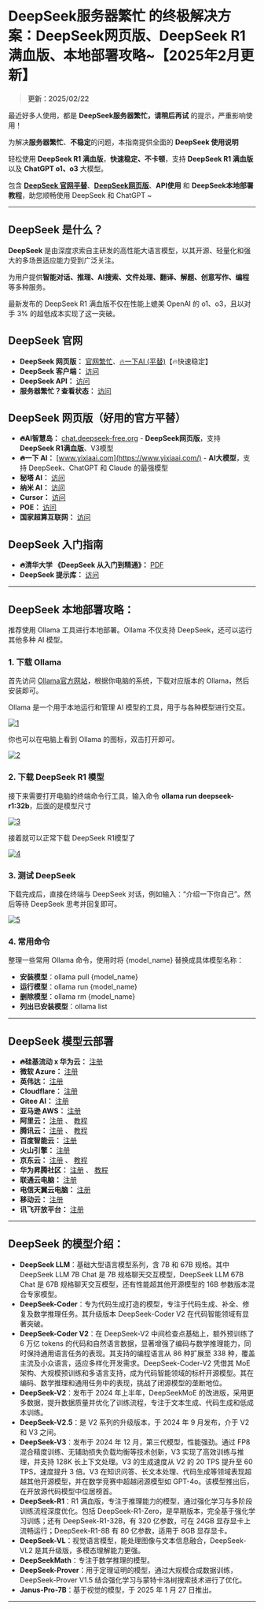 # DeepSeek服务器繁忙 的终极解决方案：DeepSeek网页版、DeepSeek R1 满血版、本地部署攻略~【2025年2月更新】

> **更新：2025/02/22**   

最近好多人使用，都是 **DeepSeek服务器繁忙，请稍后再试** 的提示，严重影响使用！

为解决**服务器繁忙**、**不稳定**的问题，本指南提供全面的 **DeepSeek 使用说明**

轻松使用 **DeepSeek R1 满血版**，**快速稳定、不卡顿**，支持 **DeepSeek R1 满血版** 以及 **ChatGPT o1、o3** 大模型。   

包含 **[DeepSeek 官网平替](https://chat.lify.vip)**、**[DeepSeek网页版](https://chat.lify.vip)**、**API使用** 和 **DeepSeek本地部署教程**，助您顺畅使用 DeepSeek 和 ChatGPT ~

---

## DeepSeek 是什么？

**DeepSeek** 是由深度求索自主研发的高性能大语言模型，以其开源、轻量化和强大的多场景适应能力受到广泛关注。   

为用户提供**智能对话、推理、AI搜索、文件处理、翻译、解题、创意写作、编程**等多种服务。   

最新发布的 DeepSeek R1 满血版不仅在性能上媲美 OpenAI 的 o1、o3，且以对手 3% 的超低成本实现了这一突破。

## DeepSeek 官网

* **DeepSeek 网页版：** [官网繁忙](https://www.deepseek.com/)、[🔥一下AI (平替)](https://chat.lify.vip)【🔥快速稳定】
* **DeepSeek 客户端：** [访问](https://download.deepseek.com/app/)
* **DeepSeek API：** [访问](https://platform.deepseek.com/)
* **服务器繁忙？查看状态：** [访问](https://status.deepseek.com/)

## DeepSeek 网页版（好用的官方平替）

* **🔥AI智慧岛：** [chat.deepseek-free.org](https://chat.lify.vip/) - **DeepSeek网页版**，支持 **DeepSeek R1满血版**、V3模型
* **🔥一下 AI：** [www.yixiaai.com](https://www.yixiaai.com/) - **AI大模型**，支持 DeepSeek、ChatGPT 和 Claude 的最强模型
* **秘塔 AI：** [访问](https://metaso.cn/)
* **纳米 AI：** [访问](https://www.n.cn/)
* **Cursor：** [访问](https://www.cursor.com/)
* **POE：** [访问](https://poe.com/DeepSeek-R1)
* **国家超算互联网：** [访问](https://chat.scnet.cn/)

## DeepSeek 入门指南

* **🔥清华大学 《DeepSeek 从入门到精通》：** [PDF](https://mp.weixin.qq.com/s/urum7plpWBxFPlBEnLNaLA)
* **DeepSeek 提示库：** [访问](https://api-docs.deepseek.com/zh-cn/prompt-library/)

---

## DeepSeek 本地部署攻略：

推荐使用 Ollama 工具进行本地部署。Ollama 不仅支持 DeepSeek，还可以运行其他多种 AI 模型。

### 1. 下载 Ollama

首先访问 [Ollama官方网站](https://ollama.com)，根据你电脑的系统，下载对应版本的 Ollama，然后安装即可。

Ollama 是一个用于本地运行和管理 AI 模型的工具，用于与各种模型进行交互。

[![1](https://chatknow.lify.vip/imgs/ds/1.png)](https://chatknow.lify.vip/imgs/ds/1.png)

你也可以在电脑上看到 Ollama 的图标，双击打开即可。

[![2](https://chatknow.lify.vip/imgs/ds/2.png)](https://chatknow.lify.vip/imgs/ds/2.png)

### 2. 下载 DeepSeek R1 模型

接下来需要打开电脑的终端命令行工具，输入命令 **ollama run deepseek-r1:32b**，后面的是模型尺寸

[![3](https://chatknow.lify.vip/imgs/ds/0.png)](https://chatknow.lify.vip/imgs/ds/0.png)

接着就可以正常下载 DeepSeek R1模型了

[![4](https://chatknow.lify.vip/imgs/ds/4.png)](https://chatknow.lify.vip/imgs/ds/4.png)

### 3. 测试 DeepSeek

下载完成后，直接在终端与 DeepSeek 对话，例如输入：“介绍一下你自己”。然后等待 DeepSeek 思考并回复即可。

[![5](https://chatknow.lify.vip/imgs/ds/3.png)](https://chatknow.lify.vip/imgs/ds/3.png)

### 4. 常用命令
整理一些常用 Ollama 命令，使用时将 {model_name} 替换成具体模型名称：

- **安装模型**：ollama pull {model_name}
- **运行模型**：ollama run {model_name}
- **删除模型**：ollama rm {model_name}
- **列出已安装模型**：ollama list

---

## DeepSeek 模型云部署

* **🔥硅基流动 x 华为云：** [注册](https://cloud.siliconflow.cn/i/ObQ4tEwW)
* **微软 Azure：** [注册](https://ai.azure.com/)
* **英伟达：** [注册](https://build.nvidia.com/deepseek-ai/deepseek-r1)
* **Cloudflare：** [注册](https://developers.cloudflare.com/workers-ai/models/)
* **Gitee AI：** [注册](https://ai.gitee.com/serverless-api)
* **亚马逊 AWS：** [注册](https://aws.amazon.com/cn/blogs/aws/deepseek-r1-models-now-available-on-aws)
* **阿里云：** [注册](https://pai.console.aliyun.com/#/quick-start/) 、 [教程](https://help.aliyun.com/zh/pai/user-guide/one-click-deployment-deepseek-v3-model)
* **腾讯云：** [注册](https://cloud.tencent.com/product/hai) 、 [教程](https://cloud.tencent.com/developer/article/2492543)
* **百度智能云：** [注册](https://cloud.baidu.com/)
* **火山引擎：** [注册](https://www.volcengine.com/)
* **京东云：** [注册](https://www.jdcloud.com/) 、 [教程](https://docs.jdcloud.com/cn/yanxi-cap/practice-DeepSeek)
* **华为昇腾社区：** [注册](https://www.hiascend.com/software/modelzoo/models) 、 [教程](https://www.hiascend.com/software/modelzoo/models/detail/68457b8a51324310aad9a0f55c3e56e3)
* **联通云电脑：** [注册](https://www.cucloud.cn/product/cuc.html)
* **电信天翼云电脑：** [注册](https://www.ctyun.cn/products/tyydn)
* **移动云：** [注册](https://ecloud.10086.cn/portal)
* **讯飞开放平台：** [注册](https://www.xfyun.cn/)

---

## DeepSeek 的模型介绍：

- **DeepSeek LLM**：基础大型语言模型系列，含 7B 和 67B 规格。其中 DeepSeek LLM 7B Chat 是 7B 规格聊天交互模型，DeepSeek LLM 67B Chat 是 67B 规格聊天交互模型，还有性能超其他开源模型的 16B 参数版本混合专家模型。
- **DeepSeek-Coder**：专为代码生成打造的模型，专注于代码生成、补全、修复及数学推理任务。其升级版本 DeepSeek-Coder V2 在代码智能领域有显著突破。
- **DeepSeek-Coder V2**：在 DeepSeek-V2 中间检查点基础上，额外预训练了 6 万亿 tokens 的代码和自然语言数据，显著增强了编码与数学推理能力，同时保持通用语言任务的表现。其支持的编程语言从 86 种扩展至 338 种，覆盖主流及小众语言，适应多样化开发需求。DeepSeek-Coder-V2 凭借其 MoE 架构、大规模预训练和多语言支持，成为代码智能领域的标杆开源模型。其在编码、数学推理和通用任务中的表现，挑战了闭源模型的垄断地位。
- **DeepSeek-V2**：发布于 2024 年上半年，DeepSeekMoE 的改进版，采用更多数据，提升数据质量并优化了训练流程，专注于文本生成、代码生成和低成本训练。
- **DeepSeek-V2.5**：是 V2 系列的升级版本，于 2024 年 9 月发布，介于 V2 和 V3 之间。
- **DeepSeek-V3**：发布于 2024 年 12 月，第三代模型，性能强劲。通过 FP8 混合精度训练、无辅助损失负载均衡等技术创新，V3 实现了高效训练与推理，并支持 128K 长上下文处理。V3 的生成速度从 V2 的 20 TPS 提升至 60 TPS，速度提升 3 倍。V3 在知识问答、长文本处理、代码生成等领域表现超越其他开源模型，并在数学竞赛中超越闭源模型如 GPT-4o。该模型推出后，在开放源代码模型中位居榜首。
- **DeepSeek-R1**：R1 满血版，专注于推理能力的模型，通过强化学习与多阶段训练流程深度优化。包括 DeepSeek-R1-Zero，是早期版本，完全基于强化学习训练；还有 DeepSeek-R1-32B，有 320 亿参数，可在 24GB 显存显卡上流畅运行；DeepSeek-R1-8B 有 80 亿参数，适用于 8GB 显存显卡。
- **DeepSeek-VL**：视觉语言模型，能处理图像与文本信息融合，DeepSeek-VL2 是其升级版，多模态理解能力更强。
- **DeepSeekMath**：专注于数学推理的模型。
- **DeepSeek-Prover**：用于定理证明的模型，通过大规模合成数据训练，DeepSeek-Prover V1.5 结合强化学习与蒙特卡洛树搜索技术进行了优化。
- **Janus-Pro-7B**：基于视觉的模型，于 2025 年 1 月 27 日推出。

---
